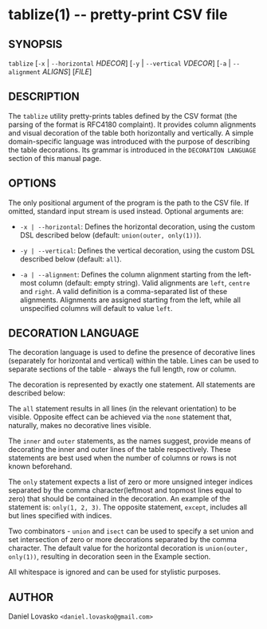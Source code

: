tablize(1) -- pretty-print CSV file 
===================================

## SYNOPSIS
`tablize` [`-x` | `--horizontal` _HDECOR_] [`-y` | `--vertical` _VDECOR_]
[`-a` | `--alignment` _ALIGNS_] [_FILE_]

## DESCRIPTION
The `tablize` utility pretty-prints tables defined by the CSV format (the
parsing of the format is RFC4180 complaint). It provides column alignments and
visual decoration of the table both horizontally and vertically. A
simple domain-specific language was introduced with the purpose of describing
the table decorations. Its grammar is introduced in the `DECORATION LANGUAGE`
section of this manual page.

## OPTIONS
The only positional argument of the program is the path to the CSV file. If
omitted, standard input stream is used instead. Optional arguments are:

 * `-x | --horizontal`:
   Defines the horizontal decoration, using the custom DSL described below
   (default: `union(outer, only(1))`).

 * `-y | --vertical`:
   Defines the vertical decoration, using the custom DSL described below
   (default: `all`).

 * `-a | --alignment`:
   Defines the column alignment starting from the left-most column (default:
   empty string). Valid alignments are `left`, `centre` and `right`. A valid
   definition is a comma-separated list of these alignments. Alignments are
   assigned starting from the left, while all unspecified columns will
   default to value `left`.
   
## DECORATION LANGUAGE
The decoration language  is used to define the presence of decorative lines
(separately for horizontal and vertical) within the table. Lines can be used
to separate sections of the table - always the full length, row or column.

The decoration is represented by exactly one statement. All statements are
described below:

The `all` statement results in all lines (in the relevant orientation) to be
visible. Opposite effect can be achieved via the `none` statement that,
naturally, makes no decorative lines visible.

The `inner` and `outer` statements, as the names suggest, provide means of
decorating the inner and outer lines of the table respectively. These
statements are best used when the number of columns or rows is not known
beforehand.

The `only` statement expects a list of zero or more unsigned integer indices
separated by the comma character(leftmost and topmost lines equal to zero)
that should be contained in the decoration. An example of the statement is:
`only(1, 2, 3)`. The opposite statement, `except`, includes all but
lines specified with indices.
 
Two combinators - `union` and `isect` can be used to specify a set union and
set intersection of zero or more decorations separated by the comma character.
The default value for the horizontal decoration is `union(outer, only(1))`,
resulting in decoration seen in the Example section.

All whitespace is ignored and can be used for stylistic purposes.

## AUTHOR
Daniel Lovasko `<daniel.lovasko@gmail.com>`
